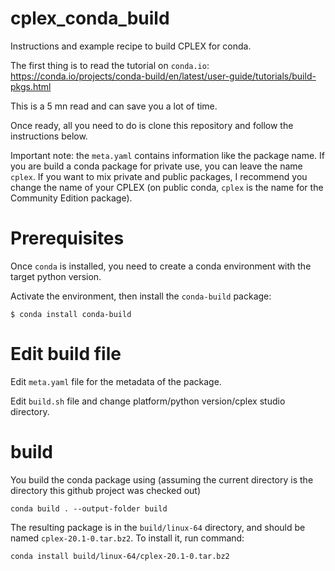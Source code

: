 # cplex_conda_build
Instructions and example recipe to build CPLEX for conda.

The first thing is to read the tutorial on `conda.io`: https://conda.io/projects/conda-build/en/latest/user-guide/tutorials/build-pkgs.html 

This is a 5 mn read and can save you a lot of time.

Once ready, all you need to do is clone this repository and follow the instructions below.

Important note: the `meta.yaml` contains information like the package name.
If you are build a conda package for private use, you can leave
the name `cplex`. If you want to mix private and public packages, I recommend you change the name of your CPLEX (on public conda, `cplex` is the name for the Community Edition package).

# Prerequisites
Once `conda` is installed, you need to create a conda environment with the target python version.

Activate the environment, then install the `conda-build` package:
```
$ conda install conda-build
```

# Edit build file

Edit `meta.yaml` file for the metadata of the package.

Edit `build.sh` file and change platform/python version/cplex studio directory.

# build

You build the conda package using (assuming the current directory is the directory this github project was checked out)
```
conda build . --output-folder build
```

The resulting package is in the `build/linux-64` directory, and should be named `cplex-20.1-0.tar.bz2`. To install it, run command:
```
conda install build/linux-64/cplex-20.1-0.tar.bz2 
```

